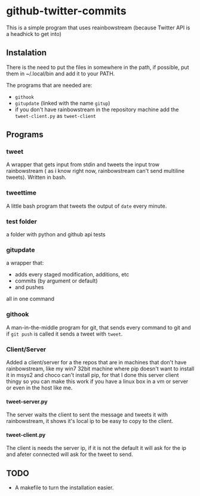 # github-twitter-commits

This is a simple program that uses reainbowstream (because Twitter API is a headhick to get into)

## Instalation

There is the need to put the files in somewhere in the path, if possible, put them in ~/.local/bin and add it to your PATH.

The programs that are needed are:
- `githook`
- `gitupdate` (linked with the name `gitup`)
- if you don't have rainbowstream in the repository machine add the `tweet-client.py` as `tweet-client`

## Programs

### tweet
A wrapper that gets input from stdin and tweets the input trow rainbowstream ( as i know right now, rainbowstream can't send multiline tweets).
Written in bash.

### tweettime
A little bash program that tweets the output of `date` every minute.

### test folder

a folder with python and github api tests

### gitupdate

a wrapper that: 
 - adds every staged modification, additions, etc
 - commits (by argument or default)
 - and pushes

all in one command

### githook

A man-in-the-middle program for git, that sends every command to git and if `git push` is called it sends a tweet with `tweet`.

### Client/Server

Added a client/server for a the repos that are in machines that don't have rainbowstream, like my win7 32bit machine where pip doesn't want to install it in msys2 and choco can't install pip, for that I done this server client thingy so you can make this work if you have a linux box in a vm or server or even in the host like me.

#### tweet-server.py

The server waits the client to sent the message and tweets it with rainbowstream, it shows it's local ip to be easy to copy to the client.

#### tweet-client.py

The client is needs the server ip, if it is not the default it will ask for the ip and afeter connected will ask for the tweet to send.

## TODO

- A makefile to turn the installation easier.